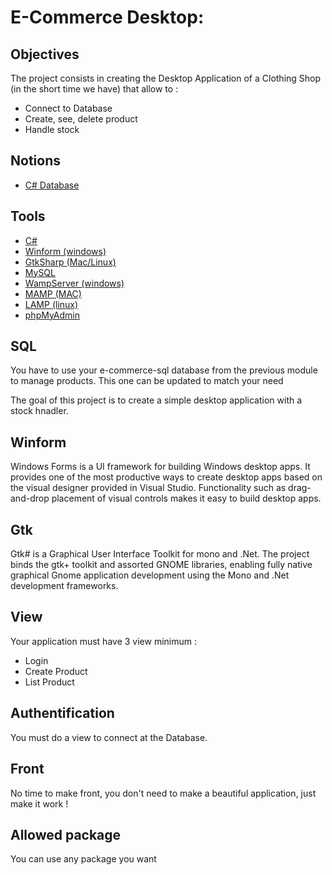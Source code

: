 # E-Commerce Desktop:

## Objectives
The project consists in creating the Desktop Application of a Clothing Shop (in the short time we have) that allow to :
* Connect to Database
* Create, see, delete product
* Handle stock

## Notions
* [C# Database](https://www.guru99.com/c-sharp-access-database.html)  

## Tools
* [C#](https://learn.microsoft.com/fr-fr/dotnet/csharp/)
* [Winform (windows)](https://learn.microsoft.com/fr-fr/dotnet/desktop/winforms/?view=netdesktop-6.0)
* [GtkSharp (Mac/Linux)](https://www.mono-project.com/docs/gui/gtksharp/)
* [MySQL](https://www.mysql.com/fr/)
* [WampServer (windows)](https://www.wampserver.com/en/)
* [MAMP (MAC)](https://www.mamp.info/en/)
* [LAMP (linux)](https://doc.ubuntu-fr.org/lamp)
* [phpMyAdmin](https://www.phpmyadmin.net/)

## SQL
You have to use your e-commerce-sql database from the previous module to manage products. This one can be updated to match your need

The goal of this project is to create a simple desktop application with a stock hnadler.


## Winform 
Windows Forms is a UI framework for building Windows desktop apps. It provides one of the most productive ways to create desktop apps based on the visual designer provided in Visual Studio. Functionality such as drag-and-drop placement of visual controls makes it easy to build desktop apps.

## Gtk
Gtk# is a Graphical User Interface Toolkit for mono and .Net. The project binds the gtk+ toolkit and assorted GNOME libraries, enabling fully native graphical Gnome application development using the Mono and .Net development frameworks.

## View
Your application must have 3 view minimum :
* Login
* Create Product
* List Product

## Authentification
You must do a view to connect at the Database.

## Front
No time to make front, you don't need to make a beautiful application, just make it work !

## Allowed package
You can use any package you want
